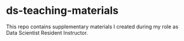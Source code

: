 # ds-teaching-materials
This repo contains supplementary materials I created during my role as Data Scientist Resident Instructor.
